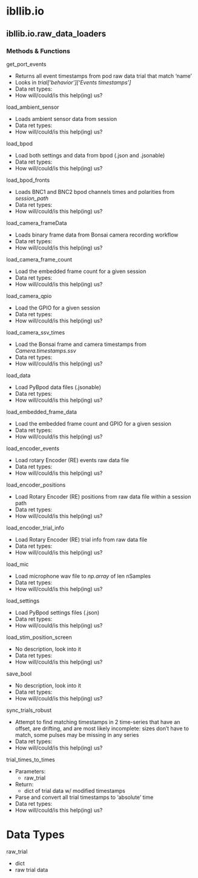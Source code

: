 # ibllib.io

## ibllib.io.raw_data_loaders

### Methods & Functions

get_port_events
- Returns all event timestamps from pod raw data trial that match ‘name’
- Looks in *trial[‘behavior’][‘Events timestamps’]*
- Data ret types:
- How will/could/is this help(ing) us?

load_ambient_sensor
- Loads ambient sensor data from session
- Data ret types:
- How will/could/is this help(ing) us?

load_bpod
- Load both settings and data from bpod (.json and .jsonable)
- Data ret types:
- How will/could/is this help(ing) us?

load_bpod_fronts
- Loads BNC1 and BNC2 bpod channels times and polarities from *session_path*
- Data ret types:
- How will/could/is this help(ing) us?

load_camera_frameData
- Loads binary frame data from Bonsai camera recording workflow
- Data ret types:
- How will/could/is this help(ing) us?

load_camera_frame_count
- Load the embedded frame count for a given session
- Data ret types:
- How will/could/is this help(ing) us?

load_camera_qpio
- Load the GPIO for a given session
- Data ret types:
- How will/could/is this help(ing) us?

load_camera_ssv_times
- Load the Bonsai frame and camera timestamps from *Camera.timestamps.ssv*
- Data ret types:
- How will/could/is this help(ing) us?

load_data
- Load PyBpod data files (.jsonable)
- Data ret types:
- How will/could/is this help(ing) us?

load_embedded_frame_data
- Load the embedded frame count and GPIO for a given session
- Data ret types:
- How will/could/is this help(ing) us?

load_encoder_events
- Load rotary Encoder (RE) events raw data file
- Data ret types:
- How will/could/is this help(ing) us?

load_encoder_positions
- Load Rotary Encoder (RE) positions from raw data file within a session path
- Data ret types:
- How will/could/is this help(ing) us?

load_encoder_trial_info
- Load Rotary Encoder (RE) trial info from raw data file
- Data ret types:
- How will/could/is this help(ing) us?

load_mic
- Load microphone wav file to *np.array* of len nSamples
- Data ret types:
- How will/could/is this help(ing) us?

load_settings
- Load PyBpod settings files (.json)
- Data ret types:
- How will/could/is this help(ing) us?

load_stim_position_screen
- No description, look into it
- Data ret types:
- How will/could/is this help(ing) us?

save_bool
- No description, look into it
- Data ret types:
- How will/could/is this help(ing) us?

sync_trials_robust
- Attempt to find matching timestamps in 2 time-series that have an offset, are drifting, and are most likely incomplete: sizes don’t have to match, some pulses may be missing in any series
- Data ret types:
- How will/could/is this help(ing) us?

trial_times_to_times
- Parameters:
	- raw_trial
- Return:
	- dict of trial data w/ modified timestamps
- Parse and convert all trial timestamps to ‘absolute’ time
- Data ret types:
- How will/could/is this help(ing) us?

# Data Types
raw_trial
- dict
- raw trial data
